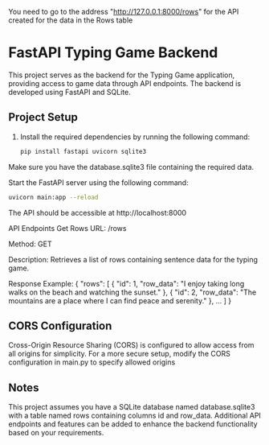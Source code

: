 You need to go to the address "http://127.0.0.1:8000/rows" for the API created for the data in the Rows table


# FastAPI Typing Game Backend

This project serves as the backend for the Typing Game application, providing access to 
game data through API endpoints. The backend is developed using FastAPI and SQLite.

## Project Setup

1. Install the required dependencies by running the following command:

   ```bash
   pip install fastapi uvicorn sqlite3

Make sure you have the database.sqlite3 file containing the required data.

Start the FastAPI server using the following command:


   ```bash
   uvicorn main:app --reload
   ```
   

The API should be accessible at http://localhost:8000

API Endpoints
Get Rows
URL: /rows

Method: GET

Description: Retrieves a list of rows containing sentence data for the typing game.

Response Example:
{
  "rows": [
    {
      "id": 1,
      "row_data": "I enjoy taking long walks on the beach and watching the sunset."
    },
    {
      "id": 2,
      "row_data": "The mountains are a place where I can find peace and serenity."
    },
    ...
  ]
}


## CORS Configuration
Cross-Origin Resource Sharing (CORS) is configured to allow access from all origins for simplicity. 
For a more secure setup, modify the CORS configuration in main.py to specify allowed origins

## Notes
This project assumes you have a SQLite database named database.sqlite3 with a table named rows containing columns 
id and row_data. Additional API endpoints and features can be added to enhance the backend functionality 
based on your requirements.